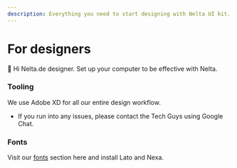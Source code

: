 ```yaml
---
description: Everything you need to start designing with Nelta UI kit.
---
```


# For designers

👋 Hi Nelta.de designer. Set up your computer to be effective with Nelta.

### Tooling

We use Adobe XD for all our entire design workflow.

* If you run into any issues, please contact the Tech Guys using Google Chat.

### Fonts

Visit our [fonts](../resources/fonts.md) section here and install Lato and Nexa.

